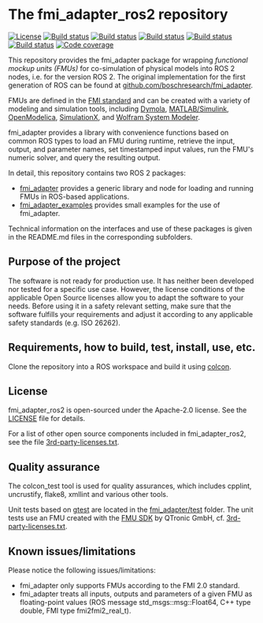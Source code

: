 # The fmi_adapter_ros2 repository

[![License](https://img.shields.io/badge/license-Apache%202-blue.svg)](https://github.com/boschresearch/fmi_adapter_ros2/blob/master/LICENSE)
[![Build status](http://build.ros2.org/job/Ddev__fmi_adapter_ros2__ubuntu_bionic_amd64/badge/icon?subject=Dashing%20build)](http://build.ros2.org/job/Ddev__fmi_adapter_ros2__ubuntu_bionic_amd64/)
[![Build status](http://build.ros2.org/job/Edev__fmi_adapter_ros2__ubuntu_bionic_amd64/badge/icon?subject=Eloquent%20build)](http://build.ros2.org/job/Edev__fmi_adapter_ros2__ubuntu_bionic_amd64/)
[![Build status](http://build.ros2.org/job/Fdev__fmi_adapter_ros2__ubuntu_focal_amd64/badge/icon?subject=Foxy%20build)](http://build.ros2.org/job/Fdev__fmi_adapter_ros2__ubuntu_focal_amd64/)
[![Build status](http://build.ros2.org/job/Rdev__fmi_adapter_ros2__ubuntu_focal_amd64/badge/icon?subject=Rolling%20build)](http://build.ros2.org/job/Rdev__fmi_adapter_ros2__ubuntu_focal_amd64/)
[![Build status](https://github.com/boschresearch/fmi_adapter_ros2/workflows/build%20and%20test/badge.svg)](https://github.com/boschresearch/fmi_adapter_ros2/actions)
[![Code coverage](https://codecov.io/gh/boschresearch/fmi_adapter_ros2/branch/master/graph/badge.svg)](https://codecov.io/gh/boschresearch/fmi_adapter_ros2)

This repository provides the fmi_adapter package for wrapping *functional mockup units (FMUs)* for co-simulation of physical models into ROS 2 nodes, i.e. for the version ROS 2. The original implementation for the first generation of ROS can be found at [github.com/boschresearch/fmi_adapter](https://github.com/boschresearch/fmi_adapter).


FMUs are defined in the [FMI standard](http://fmi-standard.org/) and can be created with a variety of modeling and simulation tools, including [Dymola](http://www.3ds.com/products-services/catia/products/dymola), [MATLAB/Simulink](https://www.mathworks.com/products/simulink.html), [OpenModelica](https://www.openmodelica.org/), [SimulationX](https://www.simulationx.de/), and [Wolfram System Modeler](http://www.wolfram.com/system-modeler/).

fmi_adapter provides a library with convenience functions based on common ROS types to load an FMU during runtime, retrieve the input, output, and parameter names, set timestamped input values, run the FMU's numeric solver, and query the resulting output.

In detail, this repository contains two ROS 2 packages:

*   [fmi_adapter](fmi_adapter/) provides a generic library and node for loading and running FMUs in ROS-based applications.
*   [fmi_adapter_examples](fmi_adapter_examples/) provides small examples for the use of fmi_adapter.

Technical information on the interfaces and use of these packages is given in the README.md files in the corresponding subfolders.


## Purpose of the project

The software is not ready for production use. It has neither been developed nor tested for a specific use case. However, the license conditions of the applicable Open Source licenses allow you to adapt the software to your needs. Before using it in a safety relevant setting, make sure that the software fulfills your requirements and adjust it according to any applicable safety standards (e.g. ISO 26262).


## Requirements, how to build, test, install, use, etc.

Clone the repository into a ROS workspace and build it using [colcon](https://colcon.readthedocs.io/).


## License

fmi_adapter_ros2 is open-sourced under the Apache-2.0 license. See the [LICENSE](LICENSE) file for details.

For a list of other open source components included in fmi_adapter_ros2, see the file [3rd-party-licenses.txt](3rd-party-licenses.txt).


## Quality assurance

The colcon_test tool is used for quality assurances, which includes cpplint, uncrustify, flake8, xmllint and various other tools.

Unit tests based on [gtest](https://github.com/google/googletest) are located in the [fmi_adapter/test](fmi_adapter/test) folder. The unit tests use an FMU created with the [FMU SDK](https://www.qtronic.de/en/fmu-sdk/) by QTronic GmbH, cf. [3rd-party-licenses.txt](3rd-party-licenses.txt).


## Known issues/limitations

Please notice the following issues/limitations:

*   fmi_adapter only supports FMUs according to the FMI 2.0 standard.
*   fmi_adapter treats all inputs, outputs and parameters of a given FMU as floating-point values (ROS message std_msgs::msg::Float64, C++ type double, FMI type fmi2fmi2_real_t).
